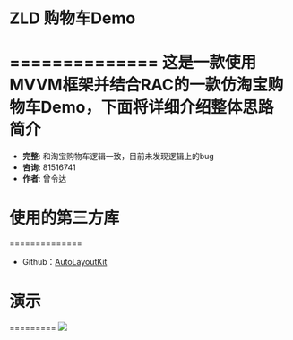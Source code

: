 # ZLD 购物车Demo
==============
这是一款使用MVVM框架并结合RAC的一款仿淘宝购物车Demo，下面将详细介绍整体思路
简介
==============
- **完整**: 和淘宝购物车逻辑一致，目前未发现逻辑上的bug
- **咨询**: 81516741
- **作者**: 曾令达
# 使用的第三方库
==============
* Github：[AutoLayoutKit](https://github.com/ReactiveCocoa/ReactiveCocoa)</br>
# 演示
=========
<img src = "https://github.com/netyouli/WHC_Debuger/blob/master/WHC_Debuger.gif">
